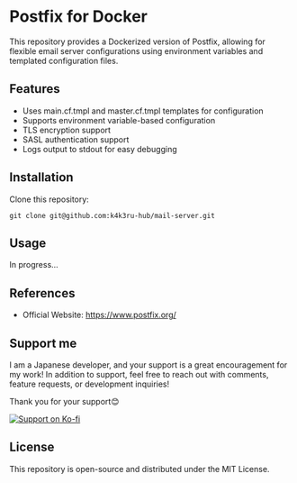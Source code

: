 # Postfix for Docker

This repository provides a Dockerized version of Postfix, allowing for flexible email server configurations using environment variables and templated configuration files.


## Features

- Uses main.cf.tmpl and master.cf.tmpl templates for configuration
- Supports environment variable-based configuration
- TLS encryption support
- SASL authentication support
- Logs output to stdout for easy debugging


## Installation

Clone this repository:
```console
git clone git@github.com:k4k3ru-hub/mail-server.git
```


## Usage

In progress...




## References

- Official Website: https://www.postfix.org/


## Support me
I am a Japanese developer, and your support is a great encouragement for my work!
In addition to support, feel free to reach out with comments, feature requests, or development inquiries!

Thank you for your support😊

[![Support on Ko-fi](https://img.shields.io/badge/Ko--fi-Support%20Me-blue?style=flat-square&logo=ko-fi)](https://ko-fi.com/k4k3ru)


## License
This repository is open-source and distributed under the MIT License.

